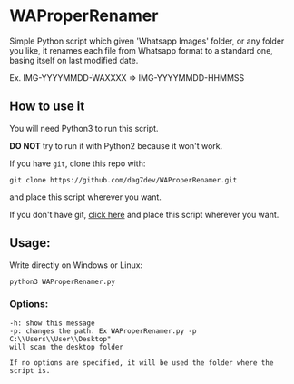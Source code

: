 # WAProperRenamer
Simple Python script which given 'Whatsapp Images' folder, or any folder you like, it renames each file
from Whatsapp format to a standard one, basing itself on last modified date.

Ex.  IMG-YYYYMMDD-WAXXXX => IMG-YYYYMMDD-HHMMSS

## How to use it
You will need Python3 to run this script.

**DO NOT** try to run it with Python2 because it won't work.

If you have ```git```, clone this repo with:

```git clone https://github.com/dag7dev/WAProperRenamer.git```

and place this script wherever you want.

If you don't have git, [click here](https://github.com/dag7dev/WAProperRenamer/archive/master.zip) and place this script wherever you want.

## Usage:
Write directly on Windows or Linux:
```
python3 WAProperRenamer.py
```
### Options:
```
-h: show this message
-p: changes the path. Ex WAProperRenamer.py -p C:\\Users\\User\\Desktop"
will scan the desktop folder

If no options are specified, it will be used the folder where the script is.
```
